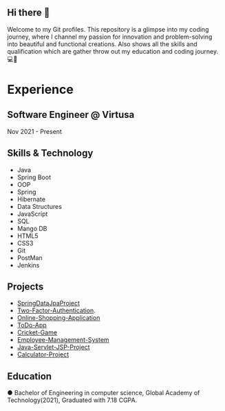 ## Hi there 👋
Welcome to my Git profiles. This repository is a glimpse into my coding journey, where I channel my passion for innovation and problem-solving into beautiful and functional creations.
Also shows all the skills and qualification which are gather throw out my education and coding journey.💻🔮
# Experience
## Software Engineer @ Virtusa   
Nov 2021 - Present
## Skills & Technology
- Java
- Spring Boot
- OOP
- Spring
- Hibernate
- Data Structures
- JavaScript
- SQL
- Mango DB
- HTML5
- CSS3
- Git
- PostMan
- Jenkins

## Projects
- [SpringDataJpaProject](https://github.com/sachinkt2309/SpringDataJpaProject)
- [Two-Factor-Authentication](https://github.com/sachinkt2309/Two-Factor-Authentication).
- [Online-Shopping-Application](https://github.com/sachinkt2309/Myntra-Clone-Application)
- [ToDo-App](https://github.com/sachinkt2309/ToDo-App)
- [Cricket-Game](https://github.com/sachinkt2309/Cricket-Game-Project)
- [Employee-Management-System](https://github.com/sachinkt2309/Employee-Management-System)
- [Java-Servlet-JSP-Project](https://github.com/sachinkt2309/Java-Servlet-JSP-Project)
- [Calculator-Project](https://github.com/sachinkt2309/Calculator-Project)


## Education
●	Bachelor of Engineering in computer science, Global Academy of Technology(2021), 
  Graduated with 7.18 CGPA.

